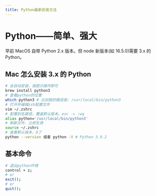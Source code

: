```yaml
---
title: Python最新安装方法
---
```


# Python——简单、强大

早前 MacOS 自带 Python 2.x 版本。但 node 新版本(如 16.5.0)需要 3.x 的 Python。

## Mac 怎么安装 3.x 的 Python

```bash
# 会自动安装，按提示操作即可
brew install python3
# 查看python的位置
which python3 # 比如我的路径是: /usr/local/bin/python3
# 打开并编辑zsh配置文件
vim ~/.zshrc
# 配置别名路径，覆盖默认版本。esc -> :wq
alias python='/usr/local/bin/python3'
# 刷新文件，立即生效
source ~/.zshrc
# 查看默认版本，O了
python --version 或者 python -V # Python 3.9.2
```

## 基本命令

```bash
# 退出python环境
control + z;
# or
exit();
# or
quit();
```

<!-- ## IDE编辑器 -->
<!-- [PyCharm Mac](https://www.jetbrains.com/pycharm/download/?section=mac) -->
